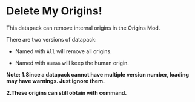 # Delete My Origins!

This datapack can remove internal origins in the Origins Mod.

There are two versions of datapack:

- Named with `All` will remove all origins.

- Named with `Human` will keep the human origin.

**Note: 1.Since a datapack cannot have multiple version number, loading may have warnings. Just ignore them.**

**2.These origins can still obtain with command.**